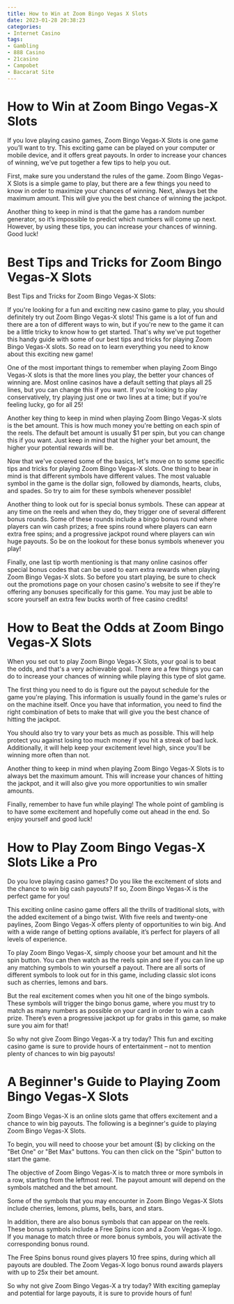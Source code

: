 ```yaml
---
title: How to Win at Zoom Bingo Vegas X Slots
date: 2023-01-28 20:38:23
categories:
- Internet Casino
tags:
- Gambling
- 888 Casino
- 21casino
- Campobet
- Baccarat Site
---
```



#  How to Win at Zoom Bingo Vegas-X Slots

If you love playing casino games, Zoom Bingo Vegas-X Slots is one game you’ll want to try. This exciting game can be played on your computer or mobile device, and it offers great payouts. In order to increase your chances of winning, we’ve put together a few tips to help you out.

First, make sure you understand the rules of the game. Zoom Bingo Vegas-X Slots is a simple game to play, but there are a few things you need to know in order to maximize your chances of winning. Next, always bet the maximum amount. This will give you the best chance of winning the jackpot.

Another thing to keep in mind is that the game has a random number generator, so it’s impossible to predict which numbers will come up next. However, by using these tips, you can increase your chances of winning. Good luck!

#  Best Tips and Tricks for Zoom Bingo Vegas-X Slots

Best Tips and Tricks for Zoom Bingo Vegas-X Slots:

If you're looking for a fun and exciting new casino game to play, you should definitely try out Zoom Bingo Vegas-X slots! This game is a lot of fun and there are a ton of different ways to win, but if you're new to the game it can be a little tricky to know how to get started. That's why we've put together this handy guide with some of our best tips and tricks for playing Zoom Bingo Vegas-X slots. So read on to learn everything you need to know about this exciting new game!

One of the most important things to remember when playing Zoom Bingo Vegas-X slots is that the more lines you play, the better your chances of winning are. Most online casinos have a default setting that plays all 25 lines, but you can change this if you want. If you're looking to play conservatively, try playing just one or two lines at a time; but if you're feeling lucky, go for all 25!

Another key thing to keep in mind when playing Zoom Bingo Vegas-X slots is the bet amount. This is how much money you're betting on each spin of the reels. The default bet amount is usually $1 per spin, but you can change this if you want. Just keep in mind that the higher your bet amount, the higher your potential rewards will be.

Now that we've covered some of the basics, let's move on to some specific tips and tricks for playing Zoom Bingo Vegas-X slots. One thing to bear in mind is that different symbols have different values. The most valuable symbol in the game is the dollar sign, followed by diamonds, hearts, clubs, and spades. So try to aim for these symbols whenever possible!

Another thing to look out for is special bonus symbols. These can appear at any time on the reels and when they do, they trigger one of several different bonus rounds. Some of these rounds include a bingo bonus round where players can win cash prizes; a free spins round where players can earn extra free spins; and a progressive jackpot round where players can win huge payouts. So be on the lookout for these bonus symbols whenever you play!

Finally, one last tip worth mentioning is that many online casinos offer special bonus codes that can be used to earn extra rewards when playing Zoom Bingo Vegas-X slots. So before you start playing, be sure to check out the promotions page on your chosen casino's website to see if they're offering any bonuses specifically for this game. You may just be able to score yourself an extra few bucks worth of free casino credits!

#  How to Beat the Odds at Zoom Bingo Vegas-X Slots

When you set out to play Zoom Bingo Vegas-X Slots, your goal is to beat the odds, and that's a very achievable goal. There are a few things you can do to increase your chances of winning while playing this type of slot game.

The first thing you need to do is figure out the payout schedule for the game you're playing. This information is usually found in the game's rules or on the machine itself. Once you have that information, you need to find the right combination of bets to make that will give you the best chance of hitting the jackpot.

You should also try to vary your bets as much as possible. This will help protect you against losing too much money if you hit a streak of bad luck. Additionally, it will help keep your excitement level high, since you'll be winning more often than not.

Another thing to keep in mind when playing Zoom Bingo Vegas-X Slots is to always bet the maximum amount. This will increase your chances of hitting the jackpot, and it will also give you more opportunities to win smaller amounts.

Finally, remember to have fun while playing! The whole point of gambling is to have some excitement and hopefully come out ahead in the end. So enjoy yourself and good luck!

#  How to Play Zoom Bingo Vegas-X Slots Like a Pro

Do you love playing casino games? Do you like the excitement of slots and the chance to win big cash payouts? If so, Zoom Bingo Vegas-X is the perfect game for you!

This exciting online casino game offers all the thrills of traditional slots, with the added excitement of a bingo twist. With five reels and twenty-one paylines, Zoom Bingo Vegas-X offers plenty of opportunities to win big. And with a wide range of betting options available, it’s perfect for players of all levels of experience.

To play Zoom Bingo Vegas-X, simply choose your bet amount and hit the spin button. You can then watch as the reels spin and see if you can line up any matching symbols to win yourself a payout. There are all sorts of different symbols to look out for in this game, including classic slot icons such as cherries, lemons and bars.

But the real excitement comes when you hit one of the bingo symbols. These symbols will trigger the bingo bonus game, where you must try to match as many numbers as possible on your card in order to win a cash prize. There’s even a progressive jackpot up for grabs in this game, so make sure you aim for that!

So why not give Zoom Bingo Vegas-X a try today? This fun and exciting casino game is sure to provide hours of entertainment – not to mention plenty of chances to win big payouts!

#  A Beginner's Guide to Playing Zoom Bingo Vegas-X Slots

Zoom Bingo Vegas-X is an online slots game that offers excitement and a chance to win big payouts. The following is a beginner's guide to playing Zoom Bingo Vegas-X Slots.

To begin, you will need to choose your bet amount ($) by clicking on the "Bet One" or "Bet Max" buttons. You can then click on the "Spin" button to start the game.

The objective of Zoom Bingo Vegas-X is to match three or more symbols in a row, starting from the leftmost reel. The payout amount will depend on the symbols matched and the bet amount.

Some of the symbols that you may encounter in Zoom Bingo Vegas-X Slots include cherries, lemons, plums, bells, bars, and stars.

In addition, there are also bonus symbols that can appear on the reels. These bonus symbols include a Free Spins icon and a Zoom Vegas-X logo. If you manage to match three or more bonus symbols, you will activate the corresponding bonus round.

The Free Spins bonus round gives players 10 free spins, during which all payouts are doubled. The Zoom Vegas-X logo bonus round awards players with up to 25x their bet amount.

So why not give Zoom Bingo Vegas-X a try today? With exciting gameplay and potential for large payouts, it is sure to provide hours of fun!